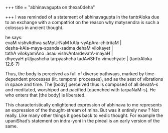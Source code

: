 +++
title = "abhinavagupta on thexa0deha"

+++
I was reminded of a statement of abhinavagupta in the tantrAloka due to
an exchange with a compatriot on the reason why matysendra is such a
colossus in ancient thought.

he says:  
evaM vishvAdhva saMpUrNaM kAla-vyApAra-chitritaM |  
desha-kAla-maya-spanda-sadma dehaM vilokayet |  
tathA vilokyamAno .asau vishvAntardevatA-mayaH |  
dhyeyaH pUjyashcha tarpyashcha tadAviShTo vimuchyate | (tantrAloka
12.6-7)

Thus, the body is perceived as full of diverse pathways, marked by
time-dependent processes (lit. temporal processes), and as the seat of
vibrations in space and time. The \[body\] perceived thus is composed of
all devatA-s and meditated, worshiped and pacified \[quenched with
tarpaNaM-s\]. He who enters that \[the body\] is liberated.

This characteristically enlightened expression of abhinava to me
represents an expression of the thought-stream of mIna. But was it
entirely new ? Not really. Like many other things it goes back to vedic
thought. For example the upaniShad’s statement on indra-yoni in the
pineal is an early version of the same.
